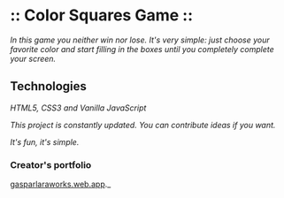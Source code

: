 # :: Color Squares Game ::

_In this game you neither win nor lose._
_It's very simple: just choose your favorite color and start filling in the boxes until you completely complete your screen._

## Technologies

_HTML5, CSS3 and Vanilla JavaScript_

_This project is constantly updated. You can contribute ideas if you want._

_It's fun, it's simple._

### Creator's portfolio
[gasparlaraworks.web.app](http://gasparlaraworks.web.app)._